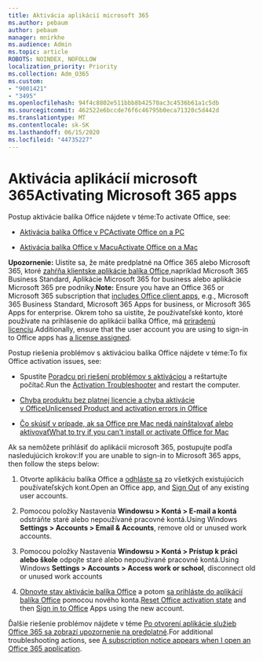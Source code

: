 ```yaml
---
title: Aktivácia aplikácií microsoft 365
ms.author: pebaum
author: pebaum
manager: mnirkhe
ms.audience: Admin
ms.topic: article
ROBOTS: NOINDEX, NOFOLLOW
localization_priority: Priority
ms.collection: Adm_O365
ms.custom:
- "9001421"
- "3495"
ms.openlocfilehash: 94f4c8802e511bbb8b42570ac3c4536b61a1c5db
ms.sourcegitcommit: 462522e6bccde76f6c46795b0eca71320c5d442d
ms.translationtype: MT
ms.contentlocale: sk-SK
ms.lasthandoff: 06/15/2020
ms.locfileid: "44735227"
---
```

# <a name="activating-microsoft-365-apps"></a><span data-ttu-id="847d9-102">Aktivácia aplikácií microsoft 365</span><span class="sxs-lookup"><span data-stu-id="847d9-102">Activating Microsoft 365 apps</span></span>

<span data-ttu-id="847d9-103">Postup aktivácie balíka Office nájdete v téme:</span><span class="sxs-lookup"><span data-stu-id="847d9-103">To activate Office, see:</span></span>

- [<span data-ttu-id="847d9-104">Aktivácia balíka Office v PC</span><span class="sxs-lookup"><span data-stu-id="847d9-104">Activate Office on a PC</span></span>](https://support.office.com/article/activate-office-5bd38f38-db92-448b-a982-ad170b1e187e) 

- [<span data-ttu-id="847d9-105">Aktivácia balíka Office v Macu</span><span class="sxs-lookup"><span data-stu-id="847d9-105">Activate Office on a Mac</span></span>](https://support.office.com/article/activate-office-for-mac-7f6646b1-bb14-422a-9ad4-a53410fcefb2)

<span data-ttu-id="847d9-106">**Upozornenie:**  Uistite sa, že máte predplatné na Office 365 alebo Microsoft 365, ktoré [zahŕňa klientske aplikácie balíka Office,](https://support.office.com/article/28cbc8cf-1332-4f04-9123-9b660abb629e)napríklad Microsoft 365 Business Standard, Aplikácie Microsoft 365 for business alebo aplikácie Microsoft 365 pre podniky.</span><span class="sxs-lookup"><span data-stu-id="847d9-106">**Note:**  Ensure you have an Office 365 or Microsoft 365 subscription that [includes Office client apps](https://support.office.com/article/28cbc8cf-1332-4f04-9123-9b660abb629e), e.g., Microsoft 365 Business Standard, Microsoft 365 Apps for business, or Microsoft 365 Apps for enterprise.</span></span> <span data-ttu-id="847d9-107">Okrem toho sa uistite, že používateľské konto, ktoré používate na prihlásenie do aplikácií balíka Office, má [priradenú licenciu](https://docs.microsoft.com/microsoft-365/admin/manage/assign-licenses-to-users).</span><span class="sxs-lookup"><span data-stu-id="847d9-107">Additionally, ensure that the user account you are using to sign-in to Office apps has [a license assigned](https://docs.microsoft.com/microsoft-365/admin/manage/assign-licenses-to-users).</span></span>

<span data-ttu-id="847d9-108">Postup riešenia problémov s aktiváciou balíka Office nájdete v téme:</span><span class="sxs-lookup"><span data-stu-id="847d9-108">To fix Office activation issues, see:</span></span>

- <span data-ttu-id="847d9-109">Spustite [Poradcu pri riešení problémov s aktiváciou](https://aka.ms/SARA-OfficeActivation-Alchemy) a reštartujte počítač.</span><span class="sxs-lookup"><span data-stu-id="847d9-109">Run the [Activation Troubleshooter](https://aka.ms/SARA-OfficeActivation-Alchemy) and restart the computer.</span></span>
- [<span data-ttu-id="847d9-110">Chyba produktu bez platnej licencie a chyba aktivácie v Office</span><span class="sxs-lookup"><span data-stu-id="847d9-110">Unlicensed Product and activation errors in Office</span></span>](https://support.office.com/article/unlicensed-product-and-activation-errors-in-office-0d23d3c0-c19c-4b2f-9845-5344fedc4380)

- [<span data-ttu-id="847d9-111">Čo skúsiť v prípade, ak sa Office pre Mac nedá nainštalovať alebo aktivovať</span><span class="sxs-lookup"><span data-stu-id="847d9-111">What to try if you can't install or activate Office for Mac</span></span>](https://support.office.com/article/what-to-try-if-you-can-t-install-or-activate-office-for-mac-5efba2b4-b1e6-4e5f-bf3c-6ab945d03dea)

<span data-ttu-id="847d9-112">Ak sa nemôžete prihlásiť do aplikácií microsoft 365, postupujte podľa nasledujúcich krokov:</span><span class="sxs-lookup"><span data-stu-id="847d9-112">If you are unable to sign-in to Microsoft 365 apps, then follow the steps below:</span></span>

1. <span data-ttu-id="847d9-113">Otvorte aplikáciu balíka Office a [odhláste sa](https://go.microsoft.com/fwlink/?linkid=2114082) zo všetkých existujúcich používateľských kont.</span><span class="sxs-lookup"><span data-stu-id="847d9-113">Open an Office app, and [Sign Out](https://go.microsoft.com/fwlink/?linkid=2114082) of any existing user accounts.</span></span>

2. <span data-ttu-id="847d9-114">Pomocou položky Nastavenia **Windowsu > Kontá > E-mail a kontá** odstráňte staré alebo nepoužívané pracovné kontá.</span><span class="sxs-lookup"><span data-stu-id="847d9-114">Using Windows **Settings > Accounts > Email & Accounts**, remove old or unused work accounts.</span></span>

3. <span data-ttu-id="847d9-115">Pomocou položky Nastavenia **Windowsu > Kontá > Prístup k práci alebo škole** odpojte staré alebo nepoužívané pracovné kontá.</span><span class="sxs-lookup"><span data-stu-id="847d9-115">Using Windows **Settings > Accounts > Access work or school**, disconnect old or unused work accounts</span></span>

4. <span data-ttu-id="847d9-116">[Obnovte stav aktivácie balíka Office](https://docs.microsoft.com/office365/troubleshoot/activation/reset-office-365-proplus-activation-state) a potom [sa prihláste do aplikácií balíka Office](https://support.office.com/article/sign-in-to-office-b9582171-fd1f-4284-9846-bdd72bb28426) pomocou nového konta.</span><span class="sxs-lookup"><span data-stu-id="847d9-116">[Reset Office activation state](https://docs.microsoft.com/office365/troubleshoot/activation/reset-office-365-proplus-activation-state) and then [Sign in to Office](https://support.office.com/article/sign-in-to-office-b9582171-fd1f-4284-9846-bdd72bb28426) Apps using the new account.</span></span>

<span data-ttu-id="847d9-117">Ďalšie riešenie problémov nájdete v téme [Po otvorení aplikácie služieb Office 365 sa zobrazí upozornenie na predplatné](https://support.office.com/article/a-subscription-notice-appears-when-i-open-an-office-365-application-4cabe32c-f594-4c0e-9191-3d3ade10cceb).</span><span class="sxs-lookup"><span data-stu-id="847d9-117">For additional troubleshooting actions, see [A subscription notice appears when I open an Office 365 application](https://support.office.com/article/a-subscription-notice-appears-when-i-open-an-office-365-application-4cabe32c-f594-4c0e-9191-3d3ade10cceb).</span></span>
